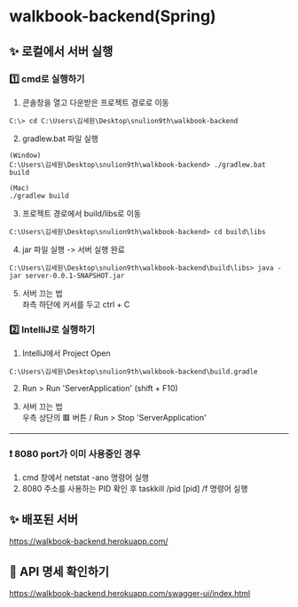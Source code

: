 # walkbook-backend(Spring)

## ✨ 로컬에서 서버 실행

### 1️⃣ cmd로 실행하기
1. 콘솔창을 열고 다운받은 프로젝트 경로로 이동
```Linux
C:\> cd C:\Users\김세원\Desktop\snulion9th\walkbook-backend
```

2. gradlew.bat 파일 실행
```Linux
(Window)
C:\Users\김세원\Desktop\snulion9th\walkbook-backend> ./gradlew.bat build

(Mac)
./gradlew build
```

3. 프로젝트 경로에서 build/libs로 이동
```Linux
C:\Users\김세원\Desktop\snulion9th\walkbook-backend> cd build\libs
```

4. jar 파일 실행 -> 서버 실행 완료
```Linux
C:\Users\김세원\Desktop\snulion9th\walkbook-backend\build\libs> java -jar server-0.0.1-SNAPSHOT.jar
```

5. 서버 끄는 법  
좌측 하단에 커서를 두고 ctrl + C


### 2️⃣ IntelliJ로 실행하기
1. IntelliJ에서 Project Open
```
C:\Users\김세원\Desktop\snulion9th\walkbook-backend\build.gradle
```

2. Run > Run 'ServerApplication' (shift + F10)

3. 서버 끄는 법  
우측 상단의 🟥 버튼 / Run > Stop 'ServerApplication'
----
### ❗ 8080 port가 이미 사용중인 경우
1. cmd 창에서 netstat -ano 명령어 실행
2. 8080 주소를 사용하는 PID 확인 후 taskkill /pid [pid] /f 명령어 실행

## ✨ 배포된 서버   
https://walkbook-backend.herokuapp.com/  

## 🧐 API 명세 확인하기   
https://walkbook-backend.herokuapp.com/swagger-ui/index.html
